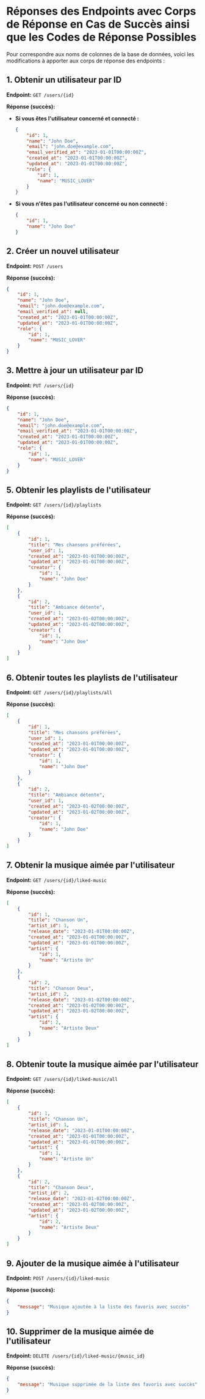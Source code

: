 # Réponses des Endpoints avec Corps de Réponse en Cas de Succès ainsi que les Codes de Réponse Possibles


Pour correspondre aux noms de colonnes de la base de données, voici les modifications à apporter aux corps de réponse des endpoints :

## 1. Obtenir un utilisateur par ID
**Endpoint:** `GET /users/{id}`

**Réponse (succès):**

- **Si vous êtes l'utilisateur concerné et connecté :**
  ```json
  {
      "id": 1,
      "name": "John Doe",
      "email": "john.doe@example.com",
      "email_verified_at": "2023-01-01T00:00:00Z",
      "created_at": "2023-01-01T00:00:00Z",
      "updated_at": "2023-01-01T00:00:00Z",
      "role": {
          "id": 1,
          "name": "MUSIC_LOVER"
      }
  }
  ```

- **Si vous n'êtes pas l'utilisateur concerné ou non connecté :**
  ```json
  {
      "id": 1,
      "name": "John Doe"
  }
  ```

## 2. Créer un nouvel utilisateur
**Endpoint:** `POST /users`

**Réponse (succès):**
```json
{
    "id": 1,
    "name": "John Doe",
    "email": "john.doe@example.com",
    "email_verified_at": null,
    "created_at": "2023-01-01T00:00:00Z",
    "updated_at": "2023-01-01T00:00:00Z",
    "role": {
        "id": 1,
        "name": "MUSIC_LOVER"
    }
}
```

## 3. Mettre à jour un utilisateur par ID
**Endpoint:** `PUT /users/{id}`

**Réponse (succès):**
```json
{
    "id": 1,
    "name": "John Doe",
    "email": "john.doe@example.com",
    "email_verified_at": "2023-01-01T00:00:00Z",
    "created_at": "2023-01-01T00:00:00Z",
    "updated_at": "2023-01-01T00:00:00Z",
    "role": {
        "id": 1,
        "name": "MUSIC_LOVER"
    }
}
```

## 5. Obtenir les playlists de l'utilisateur
**Endpoint:** `GET /users/{id}/playlists`

**Réponse (succès):**
```json
[
    {
        "id": 1,
        "title": "Mes chansons préférées",
        "user_id": 1,
        "created_at": "2023-01-01T00:00:00Z",
        "updated_at": "2023-01-01T00:00:00Z",
        "creator": {
            "id": 1,
            "name": "John Doe"
        }
    },
    {
        "id": 2,
        "title": "Ambiance détente",
        "user_id": 1,
        "created_at": "2023-01-02T00:00:00Z",
        "updated_at": "2023-01-02T00:00:00Z",
        "creator": {
            "id": 1,
            "name": "John Doe"
        }
    }
]
```

## 6. Obtenir toutes les playlists de l'utilisateur
**Endpoint:** `GET /users/{id}/playlists/all`

**Réponse (succès):**
```json
[
    {
        "id": 1,
        "title": "Mes chansons préférées",
        "user_id": 1,
        "created_at": "2023-01-01T00:00:00Z",
        "updated_at": "2023-01-01T00:00:00Z",
        "creator": {
            "id": 1,
            "name": "John Doe"
        }
    },
    {
        "id": 2,
        "title": "Ambiance détente",
        "user_id": 1,
        "created_at": "2023-01-02T00:00:00Z",
        "updated_at": "2023-01-02T00:00:00Z",
        "creator": {
            "id": 1,
            "name": "John Doe"
        }
    }
]
```

## 7. Obtenir la musique aimée par l'utilisateur
**Endpoint:** `GET /users/{id}/liked-music`

**Réponse (succès):**
```json
[
    {
        "id": 1,
        "title": "Chanson Un",
        "artist_id": 1,
        "release_date": "2023-01-01T00:00:00Z",
        "created_at": "2023-01-01T00:00:00Z",
        "updated_at": "2023-01-01T00:00:00Z",
        "artist": {
            "id": 1,
            "name": "Artiste Un"
        }
    },
    {
        "id": 2,
        "title": "Chanson Deux",
        "artist_id": 2,
        "release_date": "2023-01-02T00:00:00Z",
        "created_at": "2023-01-02T00:00:00Z",
        "updated_at": "2023-01-02T00:00:00Z",
        "artist": {
            "id": 2,
            "name": "Artiste Deux"
        }
    }
]
```

## 8. Obtenir toute la musique aimée par l'utilisateur
**Endpoint:** `GET /users/{id}/liked-music/all`

**Réponse (succès):**
```json
[
    {
        "id": 1,
        "title": "Chanson Un",
        "artist_id": 1,
        "release_date": "2023-01-01T00:00:00Z",
        "created_at": "2023-01-01T00:00:00Z",
        "updated_at": "2023-01-01T00:00:00Z",
        "artist": {
            "id": 1,
            "name": "Artiste Un"
        }
    },
    {
        "id": 2,
        "title": "Chanson Deux",
        "artist_id": 2,
        "release_date": "2023-01-02T00:00:00Z",
        "created_at": "2023-01-02T00:00:00Z",
        "updated_at": "2023-01-02T00:00:00Z",
        "artist": {
            "id": 2,
            "name": "Artiste Deux"
        }
    }
]
```

## 9. Ajouter de la musique aimée à l'utilisateur
**Endpoint:** `POST /users/{id}/liked-music`

**Réponse (succès):**
```json
{
    "message": "Musique ajoutée à la liste des favoris avec succès"
}
```

## 10. Supprimer de la musique aimée de l'utilisateur
**Endpoint:** `DELETE /users/{id}/liked-music/{music_id}`

**Réponse (succès):**
```json
{
    "message": "Musique supprimée de la liste des favoris avec succès"
}
```
